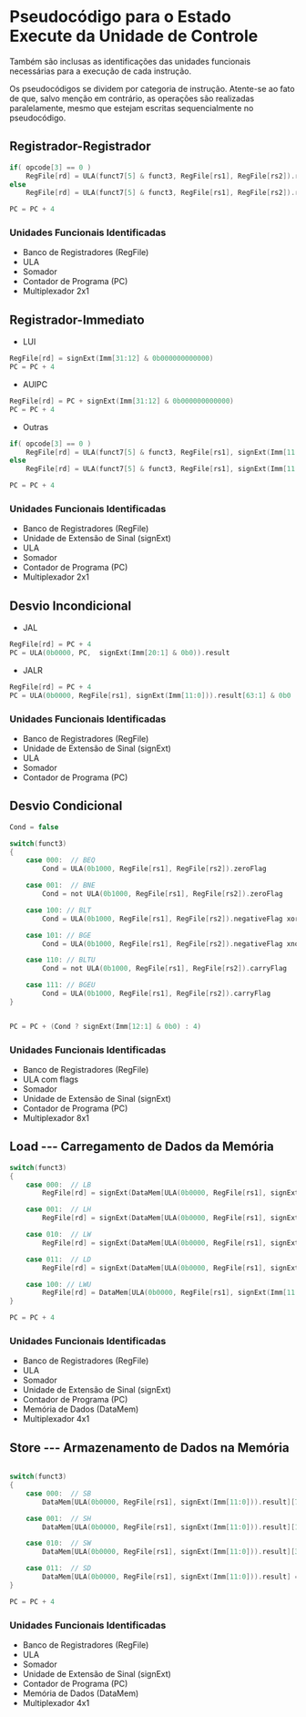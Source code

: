 # Pseudocódigo para o Estado Execute da Unidade de Controle

Também são inclusas as identificações das unidades funcionais necessárias para a execução de cada instrução.

Os pseudocódigos se dividem por categoria de instrução. Atente-se ao fato de que, salvo menção em contrário, as operações são realizadas paralelamente, mesmo que estejam escritas sequencialmente no pseudocódigo.

## Registrador-Registrador

```c
if( opcode[3] == 0 )
    RegFile[rd] = ULA(funct7[5] & funct3, RegFile[rs1], RegFile[rs2]).result
else
    RegFile[rd] = ULA(funct7[5] & funct3, RegFile[rs1], RegFile[rs2]).result[31:0]

PC = PC + 4
```

### Unidades Funcionais Identificadas

- Banco de Registradores (RegFile)
- ULA
- Somador
- Contador de Programa (PC)
- Multiplexador 2x1

## Registrador-Immediato

- LUI

```c
RegFile[rd] = signExt(Imm[31:12] & 0b000000000000)
PC = PC + 4
```

- AUIPC

```c
RegFile[rd] = PC + signExt(Imm[31:12] & 0b000000000000)
PC = PC + 4
```

- Outras

```c
if( opcode[3] == 0 )
    RegFile[rd] = ULA(funct7[5] & funct3, RegFile[rs1], signExt(Imm[11:0])).result
else
    RegFile[rd] = ULA(funct7[5] & funct3, RegFile[rs1], signExt(Imm[11:0])).result[31:0]

PC = PC + 4
```

### Unidades Funcionais Identificadas

- Banco de Registradores (RegFile)
- Unidade de Extensão de Sinal (signExt)
- ULA
- Somador
- Contador de Programa (PC)
- Multiplexador 2x1

## Desvio Incondicional

- JAL

```c
RegFile[rd] = PC + 4
PC = ULA(0b0000, PC,  signExt(Imm[20:1] & 0b0)).result
```

- JALR

```c
RegFile[rd] = PC + 4
PC = ULA(0b0000, RegFile[rs1], signExt(Imm[11:0])).result[63:1] & 0b0
```

### Unidades Funcionais Identificadas

- Banco de Registradores (RegFile)
- Unidade de Extensão de Sinal (signExt)
- ULA
- Somador
- Contador de Programa (PC)

## Desvio Condicional

```c
Cond = false

switch(funct3)
{
    case 000:  // BEQ
        Cond = ULA(0b1000, RegFile[rs1], RegFile[rs2]).zeroFlag

    case 001:  // BNE
        Cond = not ULA(0b1000, RegFile[rs1], RegFile[rs2]).zeroFlag

    case 100: // BLT
        Cond = ULA(0b1000, RegFile[rs1], RegFile[rs2]).negativeFlag xor ULA(0b1000, RegFile[rs1], RegFile[rs2]).overflowFlag

    case 101: // BGE
        Cond = ULA(0b1000, RegFile[rs1], RegFile[rs2]).negativeFlag xnor ULA(0b1000, RegFile[rs1], RegFile[rs2]).overflowFlag

    case 110: // BLTU
        Cond = not ULA(0b1000, RegFile[rs1], RegFile[rs2]).carryFlag

    case 111: // BGEU
        Cond = ULA(0b1000, RegFile[rs1], RegFile[rs2]).carryFlag
}


PC = PC + (Cond ? signExt(Imm[12:1] & 0b0) : 4)
```

### Unidades Funcionais Identificadas

- Banco de Registradores (RegFile)
- ULA com flags
- Somador
- Unidade de Extensão de Sinal (signExt)
- Contador de Programa (PC)
- Multiplexador 8x1

## Load --- Carregamento de Dados da Memória

```c
switch(funct3)
{
    case 000:  // LB
        RegFile[rd] = signExt(DataMem[ULA(0b0000, RegFile[rs1], signExt(Imm[11:0])).result][7:0])

    case 001:  // LH
        RegFile[rd] = signExt(DataMem[ULA(0b0000, RegFile[rs1], signExt(Imm[11:0])).result][15:0])

    case 010:  // LW
        RegFile[rd] = signExt(DataMem[ULA(0b0000, RegFile[rs1], signExt(Imm[11:0])).result][31:0])

    case 011:  // LD
        RegFile[rd] = signExt(DataMem[ULA(0b0000, RegFile[rs1], signExt(Imm[11:0])).result])

    case 100: // LWU
        RegFile[rd] = DataMem[ULA(0b0000, RegFile[rs1], signExt(Imm[11:0])).result][31:0]
}

PC = PC + 4
```

### Unidades Funcionais Identificadas

- Banco de Registradores (RegFile)
- ULA
- Somador
- Unidade de Extensão de Sinal (signExt)
- Contador de Programa (PC)
- Memória de Dados (DataMem)
- Multiplexador 4x1

## Store --- Armazenamento de Dados na Memória

```c

switch(funct3)
{
    case 000:  // SB
        DataMem[ULA(0b0000, RegFile[rs1], signExt(Imm[11:0])).result][7:0] = RegFile[rs2][7:0]

    case 001:  // SH
        DataMem[ULA(0b0000, RegFile[rs1], signExt(Imm[11:0])).result][15:0] = RegFile[rs2][15:0]

    case 010:  // SW
        DataMem[ULA(0b0000, RegFile[rs1], signExt(Imm[11:0])).result][31:0] = RegFile[rs2][31:0]

    case 011:  // SD
        DataMem[ULA(0b0000, RegFile[rs1], signExt(Imm[11:0])).result] = RegFile[rs2]
}

PC = PC + 4
```

### Unidades Funcionais Identificadas

- Banco de Registradores (RegFile)
- ULA
- Somador
- Unidade de Extensão de Sinal (signExt)
- Contador de Programa (PC)
- Memória de Dados (DataMem)
- Multiplexador 4x1
